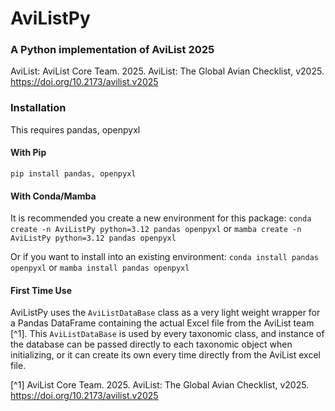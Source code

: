 # AviListPy
### A Python implementation of AviList 2025
AviList:
AviList Core Team. 2025. AviList: The Global Avian Checklist, v2025. https://doi.org/10.2173/avilist.v2025

### Installation
This requires pandas, openpyxl

#### With Pip
`pip install pandas, openpyxl`

#### With Conda/Mamba
It is recommended you create a new environment for this package:
`conda create -n AviListPy python=3.12 pandas openpyxl` or `mamba create -n AviListPy python=3.12 pandas openpyxl`

Or if you want to install into an existing environment:
`conda install pandas openpyxl` or `mamba install pandas openpyxl`

#### First Time Use
AviListPy uses the `AviListDataBase` class as a very light weight wrapper for a Pandas DataFrame containing the actual Excel file from the AviList team [^1]. This `AviListDataBase` is used by every taxonomic class, and instance of the database can be passed directly to each taxonomic object when initializing, or it can create its own every time directly from the AviList excel file.





[^1] AviList Core Team. 2025. AviList: The Global Avian Checklist, v2025. https://doi.org/10.2173/avilist.v2025
